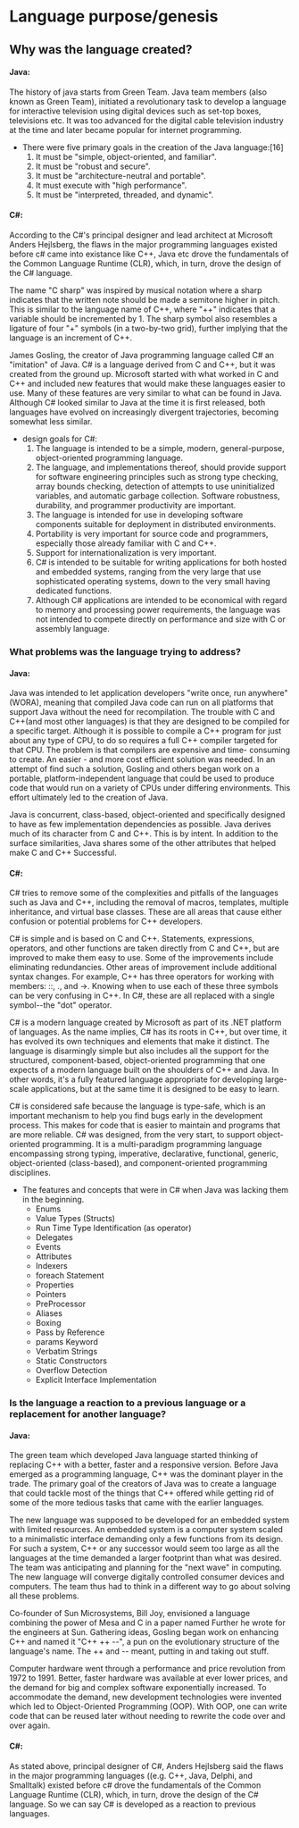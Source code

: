 # Language purpose/genesis

## Why was the language created?

#### Java:
The history of java starts from Green Team. Java team members (also known as Green Team), initiated a revolutionary task to develop a language for interactive television using digital devices such as set-top boxes, televisions etc. It was too advanced for the digital cable television industry at the time and later became popular for internet programming.

* There were five primary goals in the creation of the Java language:[16]
	1. It must be "simple, object-oriented, and familiar".
	1. It must be "robust and secure".
	1. It must be "architecture-neutral and portable".
	1. It must execute with "high performance".
	1. It must be "interpreted, threaded, and dynamic".

#### C#:
According to the C#'s principal designer and lead architect at Microsoft Anders Hejlsberg, the flaws in the major programming languages existed before c# came into existance like C++, Java etc drove the fundamentals of the Common Language Runtime (CLR), which, in turn, drove the design of the C# language.

The name "C sharp" was inspired by musical notation where a sharp indicates that the written note should be made a semitone higher in pitch. This is similar to the language name of C++, where "++" indicates that a variable should be incremented by 1. The sharp symbol also resembles a ligature of four "+" symbols (in a two-by-two grid), further implying that the language is an increment of C++.

James Gosling, the creator of Java programming language called C# an "imitation" of Java. C# is a language derived from C and C++, but it was created from the ground up. Microsoft started with what worked in C and C++ and included new features that would make these languages easier to use. Many of these features are very similar to what can be found in Java. Although C# looked similar to Java at the time it is first released, both languages have evolved on increasingly divergent trajectories, becoming somewhat less similar.

* design goals for C#:
	1. The language is intended to be a simple, modern, general-purpose, object-oriented programming language.
	1. The language, and implementations thereof, should provide support for software engineering principles such as strong type checking, array bounds checking, detection of attempts to use uninitialized variables, and automatic garbage collection. Software robustness, durability, and programmer productivity are important.
	1. The language is intended for use in developing software components suitable for deployment in distributed environments.
	1. Portability is very important for source code and programmers, especially those already familiar with C and C++.
	1. Support for internationalization is very important.
	1. C# is intended to be suitable for writing applications for both hosted and embedded systems, ranging from the very large that use sophisticated operating systems, down to the very small having dedicated functions.
	1. Although C# applications are intended to be economical with regard to memory and processing power requirements, the language was not intended to compete directly on performance and size with C or assembly language.



### What problems was the language trying to address?
#### Java:
Java was intended to let application developers "write once, run anywhere" (WORA), meaning that compiled Java code can run on all platforms that support Java without the need for recompilation. The trouble with C and C++(and most other languages) is that they are designed to be compiled for a specific target. Although it is possible to compile a C++ program for just about any type of CPU, to do so requires a full C++ compiler targeted for that CPU. The problem is that compilers are expensive and time- consuming to create. An easier - and more cost efficient solution was needed. In an attempt of find such a solution, Gosling and others began work on a portable, platform-independent language that could be used to produce code that would run on a variety of CPUs under differing environments. This effort ultimately led to the creation of Java.

Java is concurrent, class-based, object-oriented and specifically designed to have as few implementation dependencies as possible.  Java derives much of its character from C and C++. This is by intent. In addition to the surface similarities, Java shares some of the other attributes that helped make C and C++ Successful.

#### C#:

C# tries to remove some of the complexities and pitfalls of the languages such as Java and C++, including the removal of macros, templates, multiple inheritance, and virtual base classes. These are all areas that cause either confusion or potential problems for C++ developers.

C# is simple and is based on C and C++. Statements, expressions, operators, and other functions are taken directly from C and C++, but are improved to make them easy to use. Some of the improvements include eliminating redundancies. Other areas of improvement include additional syntax changes. For example, C++ has three operators for working with members: ::, ., and ->. Knowing when to use each of these three symbols can be very confusing in C++. In C#, these are all replaced with a single symbol--the "dot" operator.

C# is a modern language created by Microsoft as part of its .NET platform of languages. As the name implies, C# has its roots in C++, but over time, it has evolved its own techniques and elements that make it distinct. The language is disarmingly simple but also includes all the support for the structured, component-based, object-oriented programming that one expects of a modern language built on the shoulders of C++ and Java. In other words, it's a fully featured language appropriate for developing large-scale applications, but at the same time it is designed to be easy to learn.

C# is considered safe because the language is type-safe, which is an important mechanism to help you find bugs early in the development process. This makes for code that is easier to maintain and programs that are more reliable. C# was designed, from the very start, to support object-oriented programming. It is a multi-paradigm programming language encompassing strong typing, imperative, declarative, functional, generic, object-oriented (class-based), and component-oriented programming disciplines.

* The features and concepts that were in C# when Java was lacking them in the beginning.
	* Enums
	* Value Types (Structs)
	* Run Time Type Identification (as operator)
	* Delegates
	* Events
	* Attributes
	* Indexers
	* foreach Statement
	* Properties
	* Pointers
	* PreProcessor
	* Aliases
	* Boxing
	* Pass by Reference
	* params Keyword
	* Verbatim Strings
	* Static Constructors
	* Overflow Detection
	* Explicit Interface Implementation

### Is the language a reaction to a previous language or a replacement for another language?

#### Java:
The green team which developed Java language started thinking of replacing C++ with a better,  faster and a responsive version. Before Java emerged as a programming language, C++ was the dominant player in the trade. The primary goal of the creators of Java was to create a language that could tackle most of the things that C++ offered while getting rid of some of the more tedious tasks that came with the earlier languages.

The new language was supposed to be developed for an embedded system with limited resources. An embedded system is a computer system scaled to a minimalistic interface demanding only a few functions from its design. For such a system, C++ or any successor would seem too large as all the languages at the time demanded a larger footprint than what was desired. The team was anticipating and planning for the "next wave" in computing. The new language will converge digitally controlled consumer devices and computers. The team thus had to think in a different way to go about solving all these problems.

Co-founder of Sun Microsystems, Bill Joy, envisioned a language combining the power of Mesa and C in a paper named Further he wrote for the engineers at Sun. Gathering ideas, Gosling began work on enhancing C++ and named it "C++ ++ --", a pun on the evolutionary structure of the language's name. The ++ and -- meant, putting in and taking out stuff.

Computer hardware went through a performance and price revolution from 1972 to 1991. Better, faster hardware was available at ever lower prices, and the demand for big and complex software exponentially increased. To accommodate the demand, new development technologies were invented which led to Object-Oriented Programming (OOP). With OOP, one can write code that can be reused later without needing to rewrite the code over and over again.

#### C#:

As stated above, principal designer of C#, Anders Hejlsberg said the flaws in the major programming languages ((e.g. C++, Java, Delphi, and Smalltalk) existed before c# drove the fundamentals of the Common Language Runtime (CLR), which, in turn, drove the design of the C# language. So we can say C# is developed as a reaction to previous languages.
